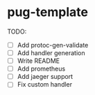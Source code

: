 # pug-template

TODO:
- [ ] Add protoc-gen-validate
- [ ] Add handler generation
- [ ] Write README
- [ ] Add prometheus
- [ ] Add jaeger support
- [ ] Fix custom handler
